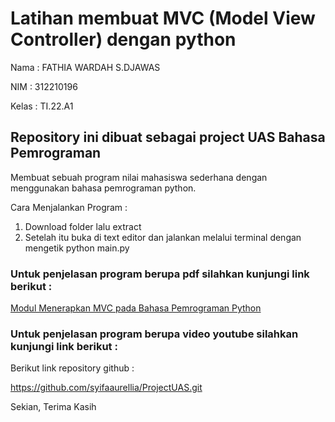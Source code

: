# Latihan membuat MVC (Model View Controller) dengan python

Nama : FATHIA WARDAH S.DJAWAS

NIM : 312210196

Kelas : TI.22.A1


## Repository ini dibuat sebagai project UAS Bahasa Pemrograman

Membuat sebuah program nilai mahasiswa sederhana dengan menggunakan bahasa pemrograman python.

Cara Menjalankan Program :

1. Download folder lalu extract
2. Setelah itu buka di text editor dan jalankan melalui terminal dengan mengetik python main.py

### Untuk penjelasan program berupa pdf silahkan kunjungi link berikut :

[Modul Menerapkan MVC pada Bahasa Pemrograman Python](https://drive.google.com/file/d/1XFdNkuBiQgtGIc7S3N5hKDthOCeLavUE/view?usp=drivesdk)

### Untuk penjelasan program berupa video youtube silahkan kunjungi link berikut :


Berikut link repository github :

https://github.com/syifaaurellia/ProjectUAS.git

Sekian, Terima Kasih
